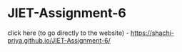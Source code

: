 # JIET-Assignment-6
click here (to go directly to the website) -  https://shachi-priya.github.io/JIET-Assignment-6/
